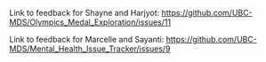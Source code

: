 Link to feedback for Shayne and Harjyot:
https://github.com/UBC-MDS/Olympics_Medal_Exploration/issues/11

Link to feedback for Marcelle and Sayanti:
https://github.com/UBC-MDS/Mental_Health_Issue_Tracker/issues/9
